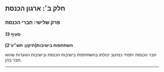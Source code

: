 ## חלק ב׳: ארגון הכנסת

### פרק שלישי: חברי הכנסת

#### סעיף 13

**השתתפות בישיבות[תיקון: תש״ע־2]**

חבר הכנסת יתמיד כמיטב יכולתו בהשתתפות בישיבות הכנסת ובישיבות הוועדות שהוא חבר בהן.

----

